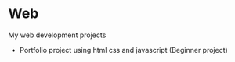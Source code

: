 # Web
My web development projects
 - Portfolio project using html css and javascript (Beginner project)
